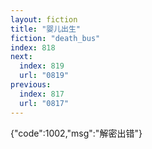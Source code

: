 ```yaml
---
layout: fiction
title: "婴儿出生"
fiction: "death_bus"
index: 818
next:
  index: 819
  url: "0819"
previous:
  index: 817
  url: "0817"
---
```

{"code":1002,"msg":"解密出错"}